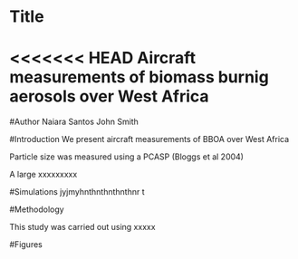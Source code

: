 # Title
<<<<<<< HEAD
Aircraft measurements of biomass burnig aerosols over West Africa
=======


#Author
Naiara Santos
John Smith

#Introduction
We present aircraft measurements of BBOA over West Africa

Particle size was measured using a PCASP (Bloggs et al 2004)

A large xxxxxxxxx

#Simulations
jyjmyhnthnthnthnthnr t

#Methodology

This study was carried out using xxxxx

#Figures

